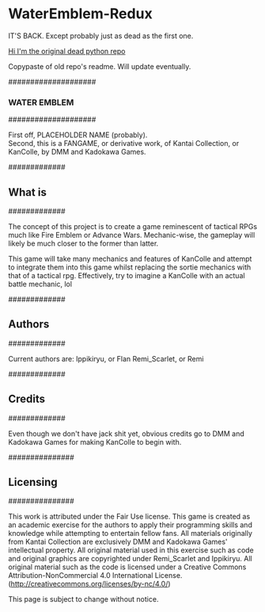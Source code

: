 # WaterEmblem-Redux
IT'S BACK. Except probably just as dead as the first one.

[Hi I'm the original dead python repo](https://github.com/remiscarlet/WaterEmblem)

Copypaste of old repo's readme. Will update eventually.

####################
### WATER EMBLEM ###
####################

First off, PLACEHOLDER NAME (probably). \
Second, this is a FANGAME, or derivative work, of Kantai Collection, or KanColle, by DMM and Kadokawa Games.

#############
## What is ##
#############

The concept of this project is to create a game reminescent of tactical RPGs much like Fire Emblem or Advance Wars. Mechanic-wise, the gameplay will likely be much closer to the former than latter.

This game will take many mechanics and features of KanColle and attempt to integrate them into this game whilst replacing the sortie mechanics with that of a tactical rpg. Effectively, try to imagine a KanColle with an actual battle mechanic, lol

#############
## Authors ##
#############

Current authors are:
Ippikiryu, or Flan
Remi_Scarlet, or Remi

#############
## Credits ##
#############

Even though we don't have jack shit yet, obvious credits go to DMM and Kadokawa Games for making KanColle to begin with. 


###############
## Licensing ##
###############

This work is attributed under the Fair Use license. This game is created as an academic exercise for the authors to apply their programming skills and knowledge while attempting to entertain fellow fans.
All materials originally from Kantai Collection are exclusively DMM and Kadokawa Games' intellectual property. All original material used in this exercise such as code and original graphics are copyrighted under Remi_Scarlet and Ippikiryu. All original material such as the code is licensed under a Creative Commons Attribution-NonCommercial 4.0 International License. (http://creativecommons.org/licenses/by-nc/4.0/)

This page is subject to change without notice.
